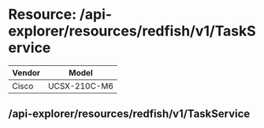 # Resource: /api-explorer/resources/redfish/v1/TaskService

Vendor | Model
--- | ---
Cisco | UCSX-210C-M6

## /api-explorer/resources/redfish/v1/TaskService

```
```

